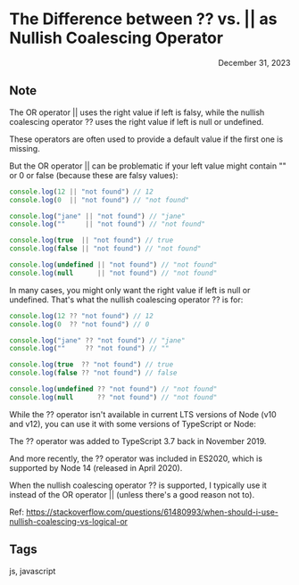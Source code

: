 # The Difference between ?? vs. || as Nullish Coalescing Operator
<div style="text-align: right"> December 31, 2023 </div>

## Note
The OR operator || uses the right value if left is falsy, while the nullish coalescing operator ?? uses the right value if left is null or undefined.

These operators are often used to provide a default value if the first one is missing.

But the OR operator || can be problematic if your left value might contain "" or 0 or false (because these are falsy values):

```js
console.log(12 || "not found") // 12
console.log(0  || "not found") // "not found"

console.log("jane" || "not found") // "jane"
console.log(""     || "not found") // "not found"

console.log(true  || "not found") // true
console.log(false || "not found") // "not found"

console.log(undefined || "not found") // "not found"
console.log(null      || "not found") // "not found"
```

In many cases, you might only want the right value if left is null or undefined. That's what the nullish coalescing operator ?? is for:

```js
console.log(12 ?? "not found") // 12
console.log(0  ?? "not found") // 0

console.log("jane" ?? "not found") // "jane"
console.log(""     ?? "not found") // ""

console.log(true  ?? "not found") // true
console.log(false ?? "not found") // false

console.log(undefined ?? "not found") // "not found"
console.log(null      ?? "not found") // "not found"
```

While the ?? operator isn't available in current LTS versions of Node (v10 and v12), you can use it with some versions of TypeScript or Node:

The ?? operator was added to TypeScript 3.7 back in November 2019.

And more recently, the ?? operator was included in ES2020, which is supported by Node 14 (released in April 2020).

When the nullish coalescing operator ?? is supported, I typically use it instead of the OR operator || (unless there's a good reason not to).

Ref: https://stackoverflow.com/questions/61480993/when-should-i-use-nullish-coalescing-vs-logical-or

## Tags
js, javascript